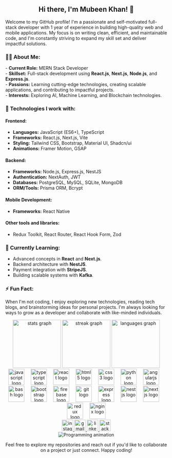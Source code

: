 <h2 align="center">Hi there, I'm Mubeen Khan! 🐧</h2>

<p align="left">Welcome to my GitHub profile! I'm a passionate and self-motivated full-stack developer with 1 year of experience in building high-quality web and mobile applications. My focus is on writing clean, efficient, and maintainable code, and I'm constantly striving to expand my skill set and deliver impactful solutions.</p>

<h3 align="left">🧑‍💻 About Me:</h3>
<p align="left">
  - <strong>Current Role:</strong> MERN Stack Developer<br>
  - <strong>Skillset:</strong> Full-stack development using <strong>React.js</strong>, <strong>Next.js</strong>, <strong>Node.js</strong>, and <strong>Express.js</strong>.<br>
  - <strong>Passions:</strong> Learning cutting-edge technologies, creating scalable applications, and contributing to impactful projects.<br>
  - <strong>Interests:</strong> Exploring AI, Machine Learning, and Blockchain technologies.
</p>

<h3 align="left">🔧 Technologies I work with:</h3>
<p align="left">
  <h4>Frontend:</h4>
  <ul>
    <li><strong>Languages:</strong> JavaScript (ES6+), TypeScript</li>
    <li><strong>Frameworks:</strong> React.js, Next.js, Vite</li>
    <li><strong>Styling:</strong> Tailwind CSS, Bootstrap, Material UI, Shadcn/ui</li>
    <li><strong>Animations:</strong> Framer Motion, GSAP</li>
  </ul>

  <h4>Backend:</h4>
  <ul>
    <li><strong>Frameworks:</strong> Node.js, Express.js, NestJS</li>
    <li><strong>Authentication:</strong> NextAuth, JWT</li>
    <li><strong>Databases:</strong> PostgreSQL, MySQL, SQLite, MongoDB</li>
    <li><strong>ORM/Tools:</strong> Prisma ORM, Bcrypt</li>
  </ul>

  <h4>Mobile Development:</h4>
  <ul>
    <li><strong>Frameworks:</strong> React Native</li>
  </ul>

  <h4>Other tools and libraries:</h4>
  <ul>
    <li>Redux Toolkit, React Router, React Hook Form, Zod</li>
  </ul>
</p>

<h3 align="left">🌱 Currently Learning:</h3>
<p align="left">
  <ul>
    <li>Advanced concepts in <strong>React</strong> and <strong>Next.js</strong>.</li>
    <li>Backend architecture with <strong>NestJS</strong>.</li>
    <li>Payment integration with <strong>StripeJS</strong>.</li>
    <li>Building scalable systems with <strong>Kafka</strong>.</li>
  </ul>
</p>

<h3 align="left">⚡ Fun Fact:</h3>
<p align="left">When I'm not coding, I enjoy exploring new technologies, reading tech blogs, and brainstorming ideas for personal projects. I'm always looking for ways to grow as a developer and collaborate with like-minded individuals.</p>

<div align="center">
  <img src="https://github-readme-stats.vercel.app/api?username=mubeenkexe&hide_title=false&hide_rank=false&show_icons=true&include_all_commits=true&count_private=true&disable_animations=false&theme=gotham&locale=en&hide_border=false" height="150" alt="stats graph" />
  <img src="https://streak-stats.demolab.com?user=mubeenkexe&locale=en&mode=daily&theme=gotham&hide_border=false&border_radius=5" height="150" alt="streak graph" />
  <img src="https://github-readme-stats.vercel.app/api/top-langs?username=mubeenkexe&locale=en&hide_title=false&layout=compact&card_width=320&langs_count=5&theme=gotham&hide_border=false" height="150" alt="languages graph" />
</div>

<div align="center">
  <img src="https://cdn.jsdelivr.net/gh/devicons/devicon/icons/javascript/javascript-original.svg" height="50" alt="javascript logo" />
  <img width="12" />
  <img src="https://cdn.jsdelivr.net/gh/devicons/devicon/icons/typescript/typescript-original.svg" height="50" alt="typescript logo" />
  <img width="12" />
  <img src="https://cdn.jsdelivr.net/gh/devicons/devicon/icons/react/react-original.svg" height="50" alt="react logo" />
  <img width="12" />
  <img src="https://cdn.jsdelivr.net/gh/devicons/devicon/icons/html5/html5-original.svg" height="50" alt="html5 logo" />
  <img width="12" />
  <img src="https://cdn.jsdelivr.net/gh/devicons/devicon/icons/css3/css3-original.svg" height="50" alt="css3 logo" />
  <img width="12" />
  <img src="https://cdn.jsdelivr.net/gh/devicons/devicon/icons/python/python-original.svg" height="50" alt="python logo" />
  <img width="12" />
  <img src="https://cdn.jsdelivr.net/gh/devicons/devicon/icons/angularjs/angularjs-original.svg" height="50" alt="angularjs logo" />
  <img width="12" />
  <img src="https://cdn.jsdelivr.net/gh/devicons/devicon/icons/bash/bash-original.svg" height="50" alt="bash logo" />
  <img width="12" />
  <img src="https://cdn.jsdelivr.net/gh/devicons/devicon/icons/bootstrap/bootstrap-original.svg" height="50" alt="bootstrap logo" />
  <img width="12" />
  <img src="https://cdn.jsdelivr.net/gh/devicons/devicon/icons/firebase/firebase-plain.svg" height="50" alt="firebase logo" />
  <img width="12" />
  <img src="https://cdn.jsdelivr.net/gh/devicons/devicon/icons/git/git-original.svg" height="50" alt="git logo" />
  <img width="12" />
  <img src="https://cdn.jsdelivr.net/gh/devicons/devicon/icons/express/express-original.svg" height="50" alt="express logo" />
  <img width="12" />
  <img src="https://cdn.jsdelivr.net/gh/devicons/devicon/icons/nestjs/nestjs-original.svg" height="50" alt="nestjs logo" />
  <img width="12" />
  <img src="https://cdn.jsdelivr.net/gh/devicons/devicon/icons/nextjs/nextjs-original.svg" height="50" alt="nextjs logo" />
  <img width="12" />
  <img src="https://cdn.jsdelivr.net/gh/devicons/devicon/icons/redux/redux-original.svg" height="50" alt="redux logo" />
  <img width="12" />
  <img src="https://cdn.jsdelivr.net/gh/devicons/devicon/icons/nginx/nginx-original.svg" height="50" alt="nginx logo" />
</div>

<div align="center">
  <a href="https://instagram/mubeenk.exe" target="_blank">
    <img src="https://img.shields.io/static/v1?message=Instagram&logo=instagram&label=&color=E4405F&logoColor=white&labelColor=&style=for-the-badge" height="35" alt="instagram logo" />
  </a>
  <a href="mailto:mubeenk.exe@gmail.com" target="_blank">
    <img src="https://img.shields.io/static/v1?message=Gmail&logo=gmail&label=&color=D14836&logoColor=white&labelColor=&style=for-the-badge" height="35" alt="gmail logo" />
  </a>
  <a href="https://www.linkedin.com/in/mubeenk-exe" target="_blank">
    <img src="https://img.shields.io/static/v1?message=LinkedIn&logo=linkedin&label=&color=0077B5&logoColor=white&labelColor=&style=for-the-badge" height="35" alt="linkedin logo" />
  </a>
  <a href="https://stackoverflow.com/users/23126994/mubeen-k" target="_blank">
    <img src="https://img.shields.io/static/v1?message=Stackoverflow&logo=stackoverflow&label=&color=FE7A16&logoColor=white&labelColor=&style=for-the-badge" height="35" alt="stackoverflow logo" />
  </a>
</div>

<div align="center">
  <img src="https://i.pinimg.com/originals/88/a9/69/88a969c3e830bbcbff939ea870058d91.gif" alt="Programming animation" />
</div>

<p align="center">Feel free to explore my repositories and reach out if you'd like to collaborate on a project or just connect. Happy coding!</p>
